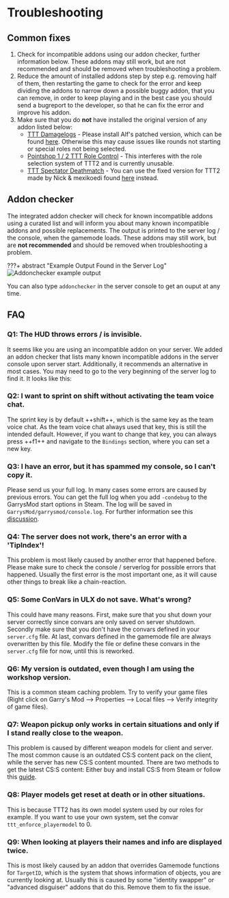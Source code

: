 # Troubleshooting

## Common fixes
1. Check for incompatible addons using our addon checker, further information below. These addons may still work, but are not recommended and should be removed when troubleshooting a problem.
2. Reduce the amount of installed addons step by step e.g. removing half of them, then restarting the game to check for the error and keep dividing the addons to narrow down a possible buggy addon, that you can remove, in order to keep playing and in the best case you should send a bugreport to the developer, so that he can fix the error and improve his addon.
3. Make sure that you do **not** have installed the original version of any addon listed below:
    - [TTT Damagelogs](https://github.com/Tommy228/tttdamagelogs) - Please install Alf's patched version, which can be found [here](https://github.com/Alf21/tttdamagelogs). Otherwise this may cause issues like rounds not starting or special roles not being selected.
    - [Pointshop 1 / 2 TTT Role Control](https://www.gmodstore.com/market/view/ttt-role-control-traitorpass-and-detectivepass-pointshop-1-2) - This interferes with the role selection system of TTT2 and is currently unusable.
    - [TTT Spectator Deathmatch](https://github.com/Tommy228/TTT_Spectator_Deathmatch) - You can use the fixed version for TTT2 made by Nick & mexikoedi found [here](https://steamcommunity.com/sharedfiles/filedetails/?id=1997666028) instead.

## Addon checker
The integrated addon checker will check for known incompatible addons using a curated list and will inform you about many known incompatible addons and possible replacements. The output is printed to the server log / the console, when the gamemode loads. These addons may still work, but are **not recommended** and should be removed when troubleshooting a problem.

???+ abstract "Example Output Found in the Server Log"
    ![Addonchecker example output](../assets/images/troubleshooting/addonchecker.png)

You can also type `addonchecker` in the server console to get an ouput at any time.

## FAQ

### Q1: The HUD throws errors / is invisible.
It seems like you are using an incompatible addon on your server. We added an addon checker that lists many known incompatible addons in the server console upon server start. Additionally, it recommends an alternative in most cases. You may need to go to the very beginning of the server log to find it. It looks like this: 

### Q2: I want to sprint on shift without activating the team voice chat.
The sprint key is by default ++shift++, which is the same key as the team voice chat. As the team voice chat always used that key, this is still the intended default. However, if you want to change that key, you can always press ++f1++ and navigate to the `Bindings` section, where you can set a new key.

### Q3: I have an error, but it has spammed my console, so I can't copy it.
Please send us your full log. In many cases some errors are caused by previous errors. You can get the full log when you add `-condebug` to the GarrysMod start options in Steam. The log will be saved in `GarrysMod/garrysmod/console.log`. For further information see this [discussion](https://steamcommunity.com/app/4000/discussions/1/1698293068431221842/).

### Q4: The server does not work, there's an error with a 'TipIndex'!
This problem is most likely caused by another error that happened before. Please make sure to check the console / serverlog for possible errors that happened. Usually the first error is the most important one, as it will cause other things to break like a chain-reaction.

### Q5: Some ConVars in ULX do not save. What's wrong?
This could have many reasons. First, make sure that you shut down your server correctly since convars are only saved on server shutdown. Secondly make sure that you don't have the convars defined in your `server.cfg` file. At last, convars defined in the gamemode file are always overwritten by this file. Modify the file or define these convars in the `server.cfg` file for now, until this is reworked.

### Q6: My version is outdated, even though I am using the workshop version.  
This is a common steam caching problem. Try to verify your game files (Right click on Garry's Mod --> Properties --> Local files --> Verify integrity of game files).

### Q7: Weapon pickup only works in certain situations and only if I stand really close to the weapon.
This problem is caused by different weapon models for client and server. The most common cause is an outdated CS:S content pack on the client, while the server has new CS:S content mounted. There are two methods to get the latest CS:S content: Either buy and install CS:S from Steam or follow this [guide](https://steamcommunity.com/sharedfiles/filedetails/?id=1282064537).

### Q8: Player models get reset at death or in other situations.
This is because TTT2 has its own model system used by our roles for example. If you want to use your own system, set the convar `ttt_enforce_playermodel` to 0.

### Q9: When looking at players their names and info are displayed twice.
This is most likely caused by an addon that overrides Gamemode functions for `TargetID`, which is the system that shows information of objects, you are currently looking at. Usually this is caused by some "identity swapper" or "advanced disguiser" addons that do this. Remove them to fix the issue.
